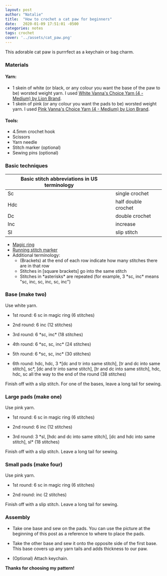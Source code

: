 ```yaml
---
layout: post
author: "Natalie"
title:  "How to crochet a cat paw for beginners"
date:   2020-01-09 17:51:01 -0500
categories: notes
tags: crochet
cover: '../assets/cat_paw.png'
---
```


This adorable cat paw is purrrfect as a keychain or bag charm.

### Materials

#### Yarn:

- 1 skein of white (or black, or any colour you want the base of the paw to be) worsted weight yarn. I used [White Vanna's Choice Yarn (4 - Medium) by Lion Brand](https://www.lionbrand.com/products/vannas-choice-yarn?variant=32420953096285).
- 1 skein of pink (or any colour you want the pads to be) worsted weight yarn. I used [Pink Vanna's Choice Yarn (4 - Medium) by Lion Brand](https://www.lionbrand.com/products/vannas-choice-yarn?variant=32420953129053).

#### Tools:

- 4.5mm crochet hook
- Scissors
- Yarn needle
- Stitch marker (optional)
- Sewing pins (optional)

### Basic techniques

| Basic stitch abbreviations in US terminology |                     |
| -------------------------------------------- | ------------------- |
| Sc                                           | single crochet      |
| Hdc                                          | half double crochet |
| Dc                                           | double crochet      |
| Inc                                          | increase            |
| Sl                                           | slip stitch         |

- [Magic ring](https://www.youtube.com/watch?v=CMPPAfXez8Q&feature=youtu.be&ab_channel=HopefulHoney)
- [Running stitch marker](https://www.littleowlshut.com/single-post/2015/12/01/How-to-use-running-stitch-marker)
- Additional terminology:
  - (Brackets) at the end of each row indicate how many stitches there are in that row
  - Stitches in [square brackets] go into the same stitch
  - Stitches in \*asterisks\* are repeated (for example, 3 \*sc, inc\* means "sc, inc, sc, inc, sc, inc")

### Base (make two)

Use white yarn.

- 1st round: 6 sc in magic ring (6 stitches)

- 2nd round: 6 inc (12 stitches)

- 3rd round: 6 \*sc, inc\* (18 stitches)

- 4th round: 6 *sc, sc, inc\* (24 stitches)

- 5th round: 6 \*sc, sc, inc\* (30 stitches)

- 6th round: hdc, hdc, 3 \*[dc and tr into same stitch], [tr and dc into same stitch], sc\*, [dc and tr into same stitch], [tr and dc into same stitch], hdc, hdc, sc all the way to the end of the round (38 stitches)

Finish off with a slip stitch. For one of the bases, leave a long tail for sewing.

### Large pads (make one)

Use pink yarn.

- 1st round: 6 sc in magic ring (6 stitches)

- 2nd round: 6 inc (12 stitches)

- 3rd round: 3 \*sl, [hdc and dc into same stitch], [dc and hdc into same stitch], sl\* (18 stitches)

Finish off with a slip stitch. Leave a long tail for sewing.

### Small pads (make four)

Use pink yarn.

- 1st round: 6 sc in magic ring (6 stitches)

- 2nd round: inc (2 stitches)

Finish off with a slip stitch. Leave a long tail for sewing.

### Assembly

- Take one base and sew on the pads. You can use the picture at the beginning of this post as a reference to where to place the pads. 
- Take the other base and sew it onto the opposite side of the first base. This base covers up any yarn tails and adds thickness to our paw.

- (Optional) Attach keychain. 

**Thanks for choosing my pattern!**